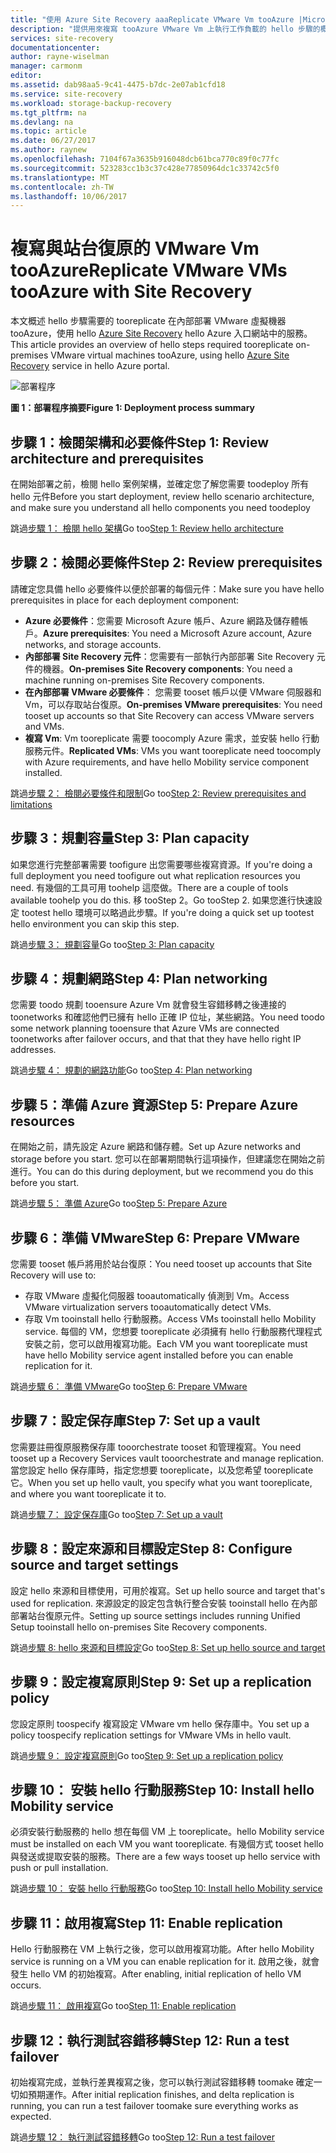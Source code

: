 ```yaml
---
title: "使用 Azure Site Recovery aaaReplicate VMware Vm tooAzure |Microsoft 文件"
description: "提供用來複寫 tooAzure VMware Vm 上執行工作負載的 hello 步驟的概觀"
services: site-recovery
documentationcenter: 
author: rayne-wiselman
manager: carmonm
editor: 
ms.assetid: dab98aa5-9c41-4475-b7dc-2e07ab1cfd18
ms.service: site-recovery
ms.workload: storage-backup-recovery
ms.tgt_pltfrm: na
ms.devlang: na
ms.topic: article
ms.date: 06/27/2017
ms.author: raynew
ms.openlocfilehash: 7104f67a3635b916048dcb61bca770c89f0c77fc
ms.sourcegitcommit: 523283cc1b3c37c428e77850964dc1c33742c5f0
ms.translationtype: MT
ms.contentlocale: zh-TW
ms.lasthandoff: 10/06/2017
---
```

# <a name="replicate-vmware-vms-tooazure-with-site-recovery"></a><span data-ttu-id="34959-103">複寫與站台復原的 VMware Vm tooAzure</span><span class="sxs-lookup"><span data-stu-id="34959-103">Replicate VMware VMs tooAzure with Site Recovery</span></span>

<span data-ttu-id="34959-104">本文概述 hello 步驟需要的 tooreplicate 在內部部署 VMware 虛擬機器 tooAzure，使用 hello [Azure Site Recovery](site-recovery-overview.md) hello Azure 入口網站中的服務。</span><span class="sxs-lookup"><span data-stu-id="34959-104">This article provides an overview of hello steps required tooreplicate on-premises VMware virtual machines tooAzure, using hello [Azure Site Recovery](site-recovery-overview.md) service in hello Azure portal.</span></span>


![部署程序](./media/vmware-walkthrough-overview/vmware-to-azure-process.png)

<span data-ttu-id="34959-106">**圖 1：部署程序摘要**</span><span class="sxs-lookup"><span data-stu-id="34959-106">**Figure 1: Deployment process summary**</span></span>

## <a name="step-1-review-architecture-and-prerequisites"></a><span data-ttu-id="34959-107">步驟 1：檢閱架構和必要條件</span><span class="sxs-lookup"><span data-stu-id="34959-107">Step 1: Review architecture and prerequisites</span></span>

<span data-ttu-id="34959-108">在開始部署之前，檢閱 hello 案例架構，並確定您了解您需要 toodeploy 所有 hello 元件</span><span class="sxs-lookup"><span data-stu-id="34959-108">Before you start deployment, review hello scenario architecture, and make sure you understand all hello components you need toodeploy</span></span>

<span data-ttu-id="34959-109">跳過[步驟 1： 檢閱 hello 架構](vmware-walkthrough-architecture.md)</span><span class="sxs-lookup"><span data-stu-id="34959-109">Go too[Step 1: Review hello architecture](vmware-walkthrough-architecture.md)</span></span>


## <a name="step-2-review-prerequisites"></a><span data-ttu-id="34959-110">步驟 2：檢閱必要條件</span><span class="sxs-lookup"><span data-stu-id="34959-110">Step 2: Review prerequisites</span></span>

<span data-ttu-id="34959-111">請確定您具備 hello 必要條件以便於部署的每個元件：</span><span class="sxs-lookup"><span data-stu-id="34959-111">Make sure you have hello prerequisites in place for each deployment component:</span></span>

- <span data-ttu-id="34959-112">**Azure 必要條件**：您需要 Microsoft Azure 帳戶、Azure 網路及儲存體帳戶。</span><span class="sxs-lookup"><span data-stu-id="34959-112">**Azure prerequisites**: You need a Microsoft Azure account, Azure networks, and storage accounts.</span></span>
- <span data-ttu-id="34959-113">**內部部署 Site Recovery 元件**：您需要有一部執行內部部署 Site Recovery 元件的機器。</span><span class="sxs-lookup"><span data-stu-id="34959-113">**On-premises Site Recovery components**: You need a machine running on-premises Site Recovery components.</span></span>
- <span data-ttu-id="34959-114">**在內部部署 VMware 必要條件**： 您需要 tooset 帳戶以便 VMware 伺服器和 Vm，可以存取站台復原。</span><span class="sxs-lookup"><span data-stu-id="34959-114">**On-premises VMware prerequisites**: You need tooset up accounts so that Site Recovery can access VMware servers and VMs.</span></span>
- <span data-ttu-id="34959-115">**複寫 Vm**: Vm tooreplicate 需要 toocomply Azure 需求，並安裝 hello 行動服務元件。</span><span class="sxs-lookup"><span data-stu-id="34959-115">**Replicated VMs**: VMs you want tooreplicate need toocomply with Azure requirements, and have hello Mobility service component installed.</span></span>

<span data-ttu-id="34959-116">跳過[步驟 2： 檢閱必要條件和限制](vmware-walkthrough-prerequisites.md)</span><span class="sxs-lookup"><span data-stu-id="34959-116">Go too[Step 2: Review prerequisites and limitations](vmware-walkthrough-prerequisites.md)</span></span>

## <a name="step-3-plan-capacity"></a><span data-ttu-id="34959-117">步驟 3：規劃容量</span><span class="sxs-lookup"><span data-stu-id="34959-117">Step 3: Plan capacity</span></span>

<span data-ttu-id="34959-118">如果您進行完整部署需要 toofigure 出您需要哪些複寫資源。</span><span class="sxs-lookup"><span data-stu-id="34959-118">If you're doing a full deployment you need toofigure out what replication resources you need.</span></span> <span data-ttu-id="34959-119">有幾個的工具可用 toohelp 這麼做。</span><span class="sxs-lookup"><span data-stu-id="34959-119">There are a couple of tools available toohelp you do this.</span></span> <span data-ttu-id="34959-120">移 tooStep 2。</span><span class="sxs-lookup"><span data-stu-id="34959-120">Go tooStep 2.</span></span> <span data-ttu-id="34959-121">如果您進行快速設定 tootest hello 環境可以略過此步驟。</span><span class="sxs-lookup"><span data-stu-id="34959-121">If you're doing a quick set up tootest hello environment you can skip this step.</span></span>

<span data-ttu-id="34959-122">跳過[步驟 3： 規劃容量](vmware-walkthrough-capacity.md)</span><span class="sxs-lookup"><span data-stu-id="34959-122">Go too[Step 3: Plan capacity](vmware-walkthrough-capacity.md)</span></span>

## <a name="step-4-plan-networking"></a><span data-ttu-id="34959-123">步驟 4：規劃網路</span><span class="sxs-lookup"><span data-stu-id="34959-123">Step 4: Plan networking</span></span>

<span data-ttu-id="34959-124">您需要 toodo 規劃 tooensure Azure Vm 就會發生容錯移轉之後連接的 toonetworks 和確認他們已擁有 hello 正確 IP 位址，某些網路。</span><span class="sxs-lookup"><span data-stu-id="34959-124">You need toodo some network planning tooensure that Azure VMs are connected toonetworks after failover occurs, and  that that they have hello right IP addresses.</span></span>

<span data-ttu-id="34959-125">跳過[步驟 4： 規劃的網路功能](vmware-walkthrough-network.md)</span><span class="sxs-lookup"><span data-stu-id="34959-125">Go too[Step 4: Plan networking](vmware-walkthrough-network.md)</span></span>

##  <a name="step-5-prepare-azure-resources"></a><span data-ttu-id="34959-126">步驟 5：準備 Azure 資源</span><span class="sxs-lookup"><span data-stu-id="34959-126">Step 5: Prepare Azure resources</span></span>

<span data-ttu-id="34959-127">在開始之前，請先設定 Azure 網路和儲存體。</span><span class="sxs-lookup"><span data-stu-id="34959-127">Set up Azure networks and storage before you start.</span></span> <span data-ttu-id="34959-128">您可以在部署期間執行這項操作，但建議您在開始之前進行。</span><span class="sxs-lookup"><span data-stu-id="34959-128">You can do this during deployment, but we recommend you do this before you start.</span></span>

<span data-ttu-id="34959-129">跳過[步驟 5： 準備 Azure](vmware-walkthrough-prepare-azure.md)</span><span class="sxs-lookup"><span data-stu-id="34959-129">Go too[Step 5: Prepare Azure](vmware-walkthrough-prepare-azure.md)</span></span>


## <a name="step-6-prepare-vmware"></a><span data-ttu-id="34959-130">步驟 6：準備 VMware</span><span class="sxs-lookup"><span data-stu-id="34959-130">Step 6: Prepare VMware</span></span>

<span data-ttu-id="34959-131">您需要 tooset 帳戶將用於站台復原：</span><span class="sxs-lookup"><span data-stu-id="34959-131">You need tooset up accounts that Site Recovery will use to:</span></span>

- <span data-ttu-id="34959-132">存取 VMware 虛擬化伺服器 tooautomatically 偵測到 Vm。</span><span class="sxs-lookup"><span data-stu-id="34959-132">Access VMware virtualization servers tooautomatically detect VMs.</span></span>
- <span data-ttu-id="34959-133">存取 Vm tooinstall hello 行動服務。</span><span class="sxs-lookup"><span data-stu-id="34959-133">Access VMs tooinstall hello Mobility service.</span></span> <span data-ttu-id="34959-134">每個的 VM，您想要 tooreplicate 必須擁有 hello 行動服務代理程式安裝之前，您可以啟用複寫功能。</span><span class="sxs-lookup"><span data-stu-id="34959-134">Each VM you want tooreplicate must have hello Mobility service agent installed before you can enable replication for it.</span></span>

<span data-ttu-id="34959-135">跳過[步驟 6： 準備 VMware](vmware-walkthrough-prepare-vmware.md)</span><span class="sxs-lookup"><span data-stu-id="34959-135">Go too[Step 6: Prepare VMware](vmware-walkthrough-prepare-vmware.md)</span></span>

## <a name="step-7-set-up-a-vault"></a><span data-ttu-id="34959-136">步驟 7：設定保存庫</span><span class="sxs-lookup"><span data-stu-id="34959-136">Step 7: Set up a vault</span></span>

<span data-ttu-id="34959-137">您需要註冊復原服務保存庫 tooorchestrate tooset 和管理複寫。</span><span class="sxs-lookup"><span data-stu-id="34959-137">You need tooset up a Recovery Services vault tooorchestrate and manage replication.</span></span> <span data-ttu-id="34959-138">當您設定 hello 保存庫時，指定您想要 tooreplicate，以及您希望 tooreplicate 它。</span><span class="sxs-lookup"><span data-stu-id="34959-138">When you set up hello vault, you specify what you want tooreplicate, and where you want tooreplicate it to.</span></span>

<span data-ttu-id="34959-139">跳過[步驟 7： 設定保存庫](vmware-walkthrough-create-vault.md)</span><span class="sxs-lookup"><span data-stu-id="34959-139">Go too[Step 7: Set up a vault](vmware-walkthrough-create-vault.md)</span></span>

## <a name="step-8-configure-source-and-target-settings"></a><span data-ttu-id="34959-140">步驟 8：設定來源和目標設定</span><span class="sxs-lookup"><span data-stu-id="34959-140">Step 8: Configure source and target settings</span></span>

<span data-ttu-id="34959-141">設定 hello 來源和目標使用，可用於複寫。</span><span class="sxs-lookup"><span data-stu-id="34959-141">Set up hello source and target that's used for replication.</span></span> <span data-ttu-id="34959-142">來源設定的設定包含執行整合安裝 tooinstall hello 在內部部署站台復原元件。</span><span class="sxs-lookup"><span data-stu-id="34959-142">Setting up source settings includes running Unified Setup tooinstall hello on-premises Site Recovery components.</span></span>

<span data-ttu-id="34959-143">跳過[步驟 8: hello 來源和目標設定](vmware-walkthrough-source-target.md)</span><span class="sxs-lookup"><span data-stu-id="34959-143">Go too[Step 8: Set up hello source and target](vmware-walkthrough-source-target.md)</span></span>

## <a name="step-9-set-up-a-replication-policy"></a><span data-ttu-id="34959-144">步驟 9：設定複寫原則</span><span class="sxs-lookup"><span data-stu-id="34959-144">Step 9: Set up a replication policy</span></span>

<span data-ttu-id="34959-145">您設定原則 toospecify 複寫設定 VMware vm hello 保存庫中。</span><span class="sxs-lookup"><span data-stu-id="34959-145">You set up a policy toospecify replication settings for VMware VMs in hello vault.</span></span>

<span data-ttu-id="34959-146">跳過[步驟 9： 設定複寫原則](vmware-walkthrough-replication.md)</span><span class="sxs-lookup"><span data-stu-id="34959-146">Go too[Step 9: Set up a replication policy](vmware-walkthrough-replication.md)</span></span>

## <a name="step-10-install-hello-mobility-service"></a><span data-ttu-id="34959-147">步驟 10： 安裝 hello 行動服務</span><span class="sxs-lookup"><span data-stu-id="34959-147">Step 10: Install hello Mobility service</span></span>

<span data-ttu-id="34959-148">必須安裝行動服務的 hello 想在每個 VM 上 tooreplicate。</span><span class="sxs-lookup"><span data-stu-id="34959-148">hello Mobility service must be installed on each VM you want tooreplicate.</span></span> <span data-ttu-id="34959-149">有幾個方式 tooset hello 與發送或提取安裝的服務。</span><span class="sxs-lookup"><span data-stu-id="34959-149">There are a few ways tooset up hello service with push or pull installation.</span></span>

<span data-ttu-id="34959-150">跳過[步驟 10： 安裝 hello 行動服務](vmware-walkthrough-install-mobility.md)</span><span class="sxs-lookup"><span data-stu-id="34959-150">Go too[Step 10: Install hello Mobility service](vmware-walkthrough-install-mobility.md)</span></span>

## <a name="step-11-enable-replication"></a><span data-ttu-id="34959-151">步驟 11：啟用複寫</span><span class="sxs-lookup"><span data-stu-id="34959-151">Step 11: Enable replication</span></span>

<span data-ttu-id="34959-152">Hello 行動服務在 VM 上執行之後，您可以啟用複寫功能。</span><span class="sxs-lookup"><span data-stu-id="34959-152">After hello Mobility service is running on a VM you can enable replication for it.</span></span> <span data-ttu-id="34959-153">啟用之後，就會發生 hello VM 的初始複寫。</span><span class="sxs-lookup"><span data-stu-id="34959-153">After enabling, initial replication of hello VM occurs.</span></span>

<span data-ttu-id="34959-154">跳過[步驟 11： 啟用複寫](vmware-walkthrough-enable-replication.md)</span><span class="sxs-lookup"><span data-stu-id="34959-154">Go too[Step 11: Enable replication](vmware-walkthrough-enable-replication.md)</span></span>

## <a name="step-12-run-a-test-failover"></a><span data-ttu-id="34959-155">步驟 12：執行測試容錯移轉</span><span class="sxs-lookup"><span data-stu-id="34959-155">Step 12: Run a test failover</span></span>

<span data-ttu-id="34959-156">初始複寫完成，並執行差異複寫之後，您可以執行測試容錯移轉 toomake 確定一切如預期運作。</span><span class="sxs-lookup"><span data-stu-id="34959-156">After initial replication finishes, and delta replication is running, you can run a test failover toomake sure everything works as expected.</span></span>

<span data-ttu-id="34959-157">跳過[步驟 12： 執行測試容錯移轉](vmware-walkthrough-test-failover.md)</span><span class="sxs-lookup"><span data-stu-id="34959-157">Go too[Step 12: Run a test failover](vmware-walkthrough-test-failover.md)</span></span>
